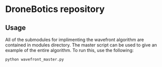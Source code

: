 # DroneBotics repository

## Usage
All of the submodules for implimenting the wavefront algorithm are contained in
modules directory. The master script can be used to give an example of the entire
algorithm. To run this, use the following:

```
python wavefront_master.py
```
